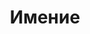 --- 
title: "Имение" 
site: "http://www.imenie.com.ua" 
town: "Алушта" 
tel: ["+380 (98) 6870535"] 
address: "Россия, Республика Крым, Алушта, ул. Ленина 26, оф. 1.1" 
mail: "imenie.com.ua@mail.ru" 
--- 